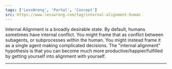 ```yaml
---
tags: ['LessWrong', 'Portal', 'Concept']
src: https://www.lesswrong.com/tag/internal-alignment-human
---
```


Internal Alignment is a broadly desirable state. By default, humans sometimes have internal conflict. You might frame that as conflict between subagents, or subprocesses within the human. You might instead frame it as a single agent making complicated decisions. The "internal alignment" hypothesis is that you can become much more productive/happier/fulfilled by getting yourself into alignment with yourself.



---

